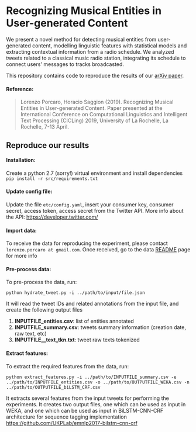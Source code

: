 # Recognizing Musical Entities in User-generated Content

We present a novel method for detecting musical entities from user-generated content, modelling linguistic features with statistical models and extracting contextual information from a radio schedule.  We analyzed tweets related to a classical music radio station, integrating its schedule to connect users' messages to tracks broadcasted. 

This repository contains code to reproduce the results of our [arXiv paper](https://arxiv.org/abs/1904.00648).

#### Reference:
> Lorenzo Porcaro, Horacio Saggion (2019). Recognizing Musical Entities in User-generated Content. Paper presented at the International Conference on Computational Linguistics and Intelligent Text Processing (CICLing) 2019, University of La Rochelle, La Rochelle, 7-13 April.


## Reproduce our results

#### Installation:
Create a python 2.7 (sorry!) virtual environment and install dependencies `pip install -r src/requirements.txt`

#### Update config file:
Update the file `etc/config.yaml`, insert your consumer key, consumer secret, access token, access secret from the Twitter API. More info about the API: https://developer.twitter.com/

#### Import data:
To receive the data for reproducing the experiment, please contact `lorenzo.porcaro at gmail.com`. Once received, go to the data [README](https://github.com/LPorcaro/musicner/tree/master/data) page for more info 

#### Pre-process data:
To pre-process the data, run:

`python hydrate_tweet.py -i ../path/to/input/file.json`

It will read the tweet IDs and related annotations from the input file, and create the following output files
1) **INPUTFILE_entities.csv**: list of entities annotated
2) **INPUTFILE_summary.csv**: tweets summary information (creation date, raw text, etc)
3) **INPUTFILE__text_tkn.txt**: tweet raw texts tokenized

#### Extract features:
To extract the required features from the data, run:

`python extract_features.py -i ../path/to/INPUTFILE_summary.csv -e ../path/to/INPUTFILE_entities.csv -o ../path/to/OUTPUTFILE_WEKA.csv -n ../path/to/OUTPUTFILE_biLSTM_CRF.csv`

It extracts several features from the input tweets for performing the experiments. It creates two output files, one which can be used as input in WEKA, and one which can be used as input in BiLSTM-CNN-CRF architecture for sequence tagging implementation https://github.com/UKPLab/emnlp2017-bilstm-cnn-crf


